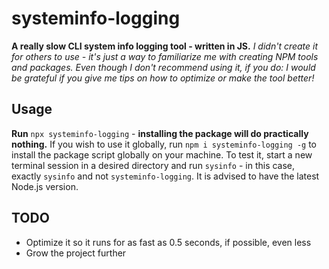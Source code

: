 # systeminfo-logging

**A really slow CLI system info logging tool - written in JS.**
*I didn't create it for others to use - it's just a way to familiarize me with creating NPM tools and packages.*
*Even though I don't recommend using it, if you do: I would be grateful if you give me tips on how to optimize or make the tool better!*

## Usage
**Run** `npx systeminfo-logging` - **installing the package will do practically nothing.**
If you wish to use it globally, run `npm i systeminfo-logging -g` to install the package script globally on your machine. To test it, start a new terminal session in a desired directory and run `sysinfo` - in this case, exactly `sysinfo` and not `systeminfo-logging`.
It is advised to have the latest Node.js version.

## TODO
- Optimize it so it runs for as fast as 0.5 seconds, if possible, even less
- Grow the project further
